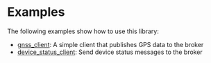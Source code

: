 # Examples

The following examples show how to use this library:

* [gnss_client](./gnss_client): A simple client that publishes GPS data to the broker
* [device_status_client](./device_status_client): Send device status messages to the broker
